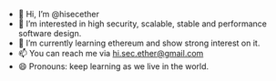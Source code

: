 - 👋 Hi, I’m @hisecether
- 👀 I’m interested in high security, scalable, stable and performance software design.
- 🌱 I’m currently learning ethereum and show strong interest on it.
- 📫 You can reach me via hi.sec.ether@gmail.com
- 😄 Pronouns: keep learning as we live in the world.
